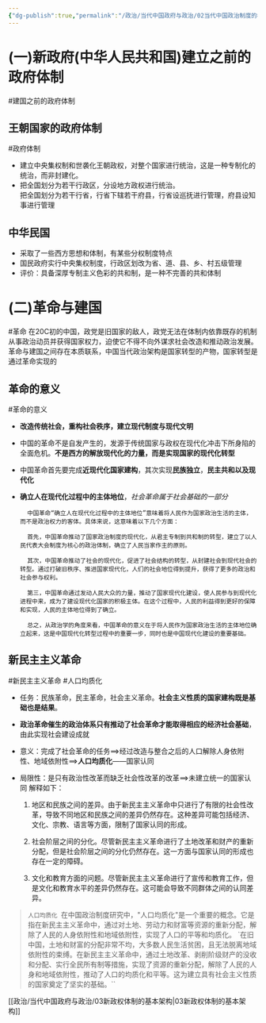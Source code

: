 ```yaml
---
{"dg-publish":true,"permalink":"/政治/当代中国政府与政治/02当代中国政治制度的初步构建/","dgPassFrontmatter":true}
---
```


# (一)新政府(中华人民共和国)建立之前的政府体制
#建国之前的政府体制
## 王朝国家的政府体制
#政府体制
- 建立中央集权制和世袭化王朝政权，对整个国家进行统治，这是一种专制化的统治，而非封建化。
- 把全国划分为若干行政区，分设地方政权进行统治。<br>把全国划分为若干行省，行省下辖若干府县，行省设巡抚进行管理，府县设知事进行管理
## 中华民国
- 采取了一些西方思想和体制，有某些分权制度特点
- 国民政府实行中央集权制度，行政区划改为省、道、县、乡、村五级管理
- 评价：具备深厚专制主义色彩的共和制，是一种不完善的共和体制

# (二)革命与建国
#革命
在20C初的中国，政党是旧国家的敌人，政党无法在体制内依靠既存的机制从事政治动员并获得国家权力，迫使它不得不向外谋求社会改造和推动政治发展。
革命与建国之间存在本质联系，中国当代政治架构是国家转型的产物，国家转型是通过革命实现的
## 革命的意义
#革命的意义
- **改造传统社会，重构社会秩序，建立现代制度与现代文明**
- 中国的革命不是自发产生的，发源于传统国家与政权在现代化冲击下所身陷的全面危机。**不是西方的解放现代化的力量，而是实现国家的现代化转型**
- 中国革命首先要完成**近现代化国家建构**，其次实现**民族独立**，**民主共和以及现代化**
- **确立人在现代化过程中的主体地位**，*社会革命属于社会基础的一部分*

		中国革命“确立人在现代化过程中的主体地位”意味着将人民作为国家政治生活的主体，而不是政治权力的客体。具体来说，这意味着以下几个方面：
		
		首先，中国革命推动了国家政治制度的现代化，从君主专制到共和制的转型，建立了以人民代表大会制度为核心的政治体制，确立了人民当家作主的原则。
		
		其次，中国革命推动了社会的现代化，促进了社会结构的转型，从封建社会到现代社会的转型。通过打破旧秩序、推进国家现代化，人们的社会地位得到提升，获得了更多的政治和社会参与权利。
		
		第三，中国革命通过发动人民大众的力量，推动了国家现代化建设，使人民参与到现代化进程中来，成为了建设现代化国家的积极主体。在这个过程中，人民的利益得到更好的保障和实现，人民的主体地位得到了确立。
		
		总之，从政治学的角度来看，中国革命的意义在于将人民作为国家政治生活的主体地位确立起来，这是中国现代化转型过程中的重要一步，同时也是中国现代化建设的重要基础。
## 新民主主义革命
#新民主主义革命 #人口均质化
- 任务：民族革命，民主革命，社会主义革命。**社会主义性质的国家建构既是基础也是结果**。
- **政治革命催生的政治体系只有推动了社会革命才能取得相应的经济社会基础**，由此实现社会建设成就
- 意义：完成了社会革命的任务==>经过改造与整合之后的人口解除人身依附性、地域依附性==>**人口均质化**——国家认同
- 局限性：是只有政治性改革而缺乏社会性改革的改革==>未建立统一的国家认同
	解释如下：

	1.  地区和民族之间的差异。由于新民主主义革命中只进行了有限的社会性改革，导致不同地区和民族之间的差异仍然存在。这种差异可能包括经济、文化、宗教、语言等方面，限制了国家认同的形成。
    
	1.  社会阶层之间的分化。尽管新民主主义革命进行了土地改革和财产的重新分配，但是社会阶层之间的分化仍然存在。这一方面与国家认同的形成也存在一定的障碍。
    
	1.  文化和教育方面的问题。尽管新民主主义革命进行了宣传和教育工作，但是文化和教育水平的差异仍然存在。这可能会导致不同群体之间的认同差异。

>`人口均质化
>`在中国政治制度研究中，"人口均质化"是一个重要的概念。它是指在新民主主义革命中，通过对土地、劳动力和财富等资源的重新分配，解除了人民的人身依附性和地域依附性，实现了人口的平等和均质化。
> `在旧中国，土地和财富的分配非常不均，大多数人民生活贫困，且无法脱离地域依附性的束缚。在新民主主义革命中，通过土地改革、剥削阶级财产的没收和分配、实行全民所有制等措施，实现了资源的重新分配，解除了人民的人身和地域依附性，推动了人口的均质化和平等。这为建立具有社会主义性质的国家奠定了坚实的基础。``

[[政治/当代中国政府与政治/03新政权体制的基本架构\|03新政权体制的基本架构]]
